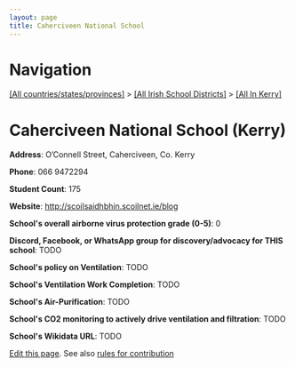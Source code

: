```yaml
---
layout: page
title: Caherciveen National School
---
```

# Navigation

[[All countries/states/provinces]](../../..) > [[All Irish School Districts]](../..) > [[All In Kerry]](..)

# Caherciveen National School (Kerry)

**Address**: O’Connell Street, Caherciveen, Co. Kerry

**Phone**: 066 9472294

**Student Count**: 175

**Website**: <http://scoilsaidhbhin.scoilnet.ie/blog>

**School's overall airborne virus protection grade (0-5)**: 0

**Discord, Facebook, or WhatsApp group for discovery/advocacy for THIS school**: TODO

**School's policy on Ventilation**: TODO

**School's Ventilation Work Completion**: TODO

**School's Air-Purification**: TODO

**School's CO2 monitoring to actively drive ventilation and filtration**: TODO

**School's Wikidata URL**: TODO


[Edit this page](https://github.com/ventilate-schools/Ireland/edit/main/./Kerry/Caherciveen_National_School.md). See also [rules for contribution](../../../contribution-rules/)